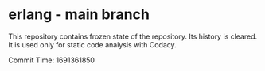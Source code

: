 # erlang - main branch

This repository contains frozen state of the repository.
Its history is cleared. It is used only for static code
analysis with Codacy.

Commit Time: 1691361850